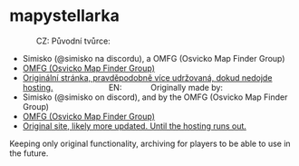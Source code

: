 # mapystellarka
$~~~~~~~~~~~$
CZ:
Původní tvůrce:
- Simisko (@simisko na discordu), a OMFG (Osvicko Map Finder Group) 
- [OMFG (Osvicko Map Finder Group)](https://discord.gg/tr28uFYj)
- [Originální stránka, pravděpodobně více udržovaná, dokud nedojde hosting.](https://osviceni-stellarka.rf.gd/?i=1)
$~~~~~~~~~~~$
$~~~~~~~~~~~$
EN:
$~~~~~~~~~~~$
Originally made by: 
- Simisko (@simisko on discord), and by the OMFG (Osvicko Map Finder Group) 
- [OMFG (Osvicko Map Finder Group)](https://discord.gg/tr28uFYj)
- [Original site, likely more updated. Until the hosting runs out.](https://osviceni-stellarka.rf.gd/?i=1)

Keeping only original functionality, archiving for players to be able to use in the future.

